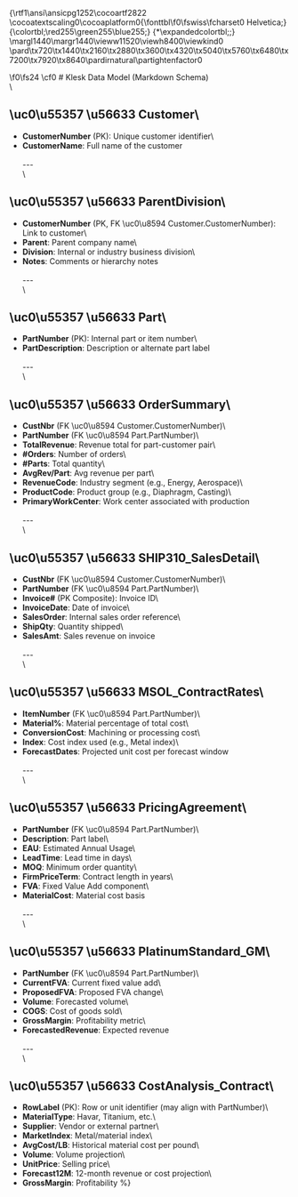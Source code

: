 {\rtf1\ansi\ansicpg1252\cocoartf2822
\cocoatextscaling0\cocoaplatform0{\fonttbl\f0\fswiss\fcharset0 Helvetica;}
{\colortbl;\red255\green255\blue255;}
{\*\expandedcolortbl;;}
\margl1440\margr1440\vieww11520\viewh8400\viewkind0
\pard\tx720\tx1440\tx2160\tx2880\tx3600\tx4320\tx5040\tx5760\tx6480\tx7200\tx7920\tx8640\pardirnatural\partightenfactor0

\f0\fs24 \cf0 # Klesk Data Model (Markdown Schema)\
\
## \uc0\u55357 \u56633  Customer\
- **CustomerNumber** (PK): Unique customer identifier\
- **CustomerName**: Full name of the customer\
\
---\
\
## \uc0\u55357 \u56633  ParentDivision\
- **CustomerNumber** (PK, FK \uc0\u8594  Customer.CustomerNumber): Link to customer\
- **Parent**: Parent company name\
- **Division**: Internal or industry business division\
- **Notes**: Comments or hierarchy notes\
\
---\
\
## \uc0\u55357 \u56633  Part\
- **PartNumber** (PK): Internal part or item number\
- **PartDescription**: Description or alternate part label\
\
---\
\
## \uc0\u55357 \u56633  OrderSummary\
- **CustNbr** (FK \uc0\u8594  Customer.CustomerNumber)\
- **PartNumber** (FK \uc0\u8594  Part.PartNumber)\
- **TotalRevenue**: Revenue total for part-customer pair\
- **#Orders**: Number of orders\
- **#Parts**: Total quantity\
- **AvgRev/Part**: Avg revenue per part\
- **RevenueCode**: Industry segment (e.g., Energy, Aerospace)\
- **ProductCode**: Product group (e.g., Diaphragm, Casting)\
- **PrimaryWorkCenter**: Work center associated with production\
\
---\
\
## \uc0\u55357 \u56633  SHIP310_SalesDetail\
- **CustNbr** (FK \uc0\u8594  Customer.CustomerNumber)\
- **PartNumber** (FK \uc0\u8594  Part.PartNumber)\
- **Invoice#** (PK Composite): Invoice ID\
- **InvoiceDate**: Date of invoice\
- **SalesOrder**: Internal sales order reference\
- **ShipQty**: Quantity shipped\
- **SalesAmt**: Sales revenue on invoice\
\
---\
\
## \uc0\u55357 \u56633  MSOL_ContractRates\
- **ItemNumber** (FK \uc0\u8594  Part.PartNumber)\
- **Material%**: Material percentage of total cost\
- **ConversionCost**: Machining or processing cost\
- **Index**: Cost index used (e.g., Metal index)\
- **ForecastDates**: Projected unit cost per forecast window\
\
---\
\
## \uc0\u55357 \u56633  PricingAgreement\
- **PartNumber** (FK \uc0\u8594  Part.PartNumber)\
- **Description**: Part label\
- **EAU**: Estimated Annual Usage\
- **LeadTime**: Lead time in days\
- **MOQ**: Minimum order quantity\
- **FirmPriceTerm**: Contract length in years\
- **FVA**: Fixed Value Add component\
- **MaterialCost**: Material cost basis\
\
---\
\
## \uc0\u55357 \u56633  PlatinumStandard_GM\
- **PartNumber** (FK \uc0\u8594  Part.PartNumber)\
- **CurrentFVA**: Current fixed value add\
- **ProposedFVA**: Proposed FVA change\
- **Volume**: Forecasted volume\
- **COGS**: Cost of goods sold\
- **GrossMargin**: Profitability metric\
- **ForecastedRevenue**: Expected revenue\
\
---\
\
## \uc0\u55357 \u56633  CostAnalysis_Contract\
- **RowLabel** (PK): Row or unit identifier (may align with PartNumber)\
- **MaterialType**: Havar, Titanium, etc.\
- **Supplier**: Vendor or external partner\
- **MarketIndex**: Metal/material index\
- **AvgCost/LB**: Historical material cost per pound\
- **Volume**: Volume projection\
- **UnitPrice**: Selling price\
- **Forecast12M**: 12-month revenue or cost projection\
- **GrossMargin**: Profitability %}